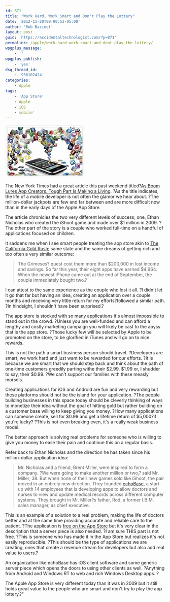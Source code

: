 ```yaml
---
id: 871
title: "Work Hard, Work Smart and Don't Play the Lottery"
date: '2012-11-20T09:00:53-05:00'
author: 'Rob Bazinet'
layout: post
guid: 'https://accidentaltechnologist.com/?p=871'
permalink: /apple/work-hard-work-smart-and-dont-play-the-lottery/
wpgplus_message:
    - ''
wpgplus_publish:
    - 'yes'
dsq_thread_id:
    - '936102424'
categories:
    - Apple
tags:
    - 'App Store'
    - Apple
    - iOS
    - mobile'
---
```

![Helpful apps](/assets/img/2012/11/helpful_apps.jpg "helpful_apps.jpg")

The New York Times had a great article this past weekend titled?[As Boom Lures App Creators, Tough Part Is Making a Living](https://www.nytimes.com/2012/11/18/business/as-boom-lures-app-creators-tough-part-is-making-a-living.html?smid=tw-share&_r=0). ?As the title indicates, the life of a mobile developer is not often the glamor we hear about. ?The million-dollar jackpots are few and far between and are more difficult now than in the early days of the Apple App Store.

The article chronicles the two very different levels of success; one, Ethan Nicholas who created the iShoot game and made over $1 million in 2009. ?The other part of the story is a couple who worked full-time on a handful of applications focused on children.

It saddens me when I see smart people treating the app store akin to [The California Gold Rush](https://en.wikipedia.org/wiki/California_Gold_Rush); same state and the same dreams of getting rich and too often a very similar outcome:

> The Grimeses? quest cost them more than $200,000 in lost income and savings. So far this year, their eight apps have earned $4,964. When the newest iPhone came out at the end of September, the couple immediately bought two.?

I can attest to the same experience as the couple who lost it all. ?I didn't let it go that far but having an idea, creating an application over a couple months and receiving very little return for my efforts?followed a similar path. ?In hindsight, I shouldn't have been surprised.?

The app store is stocked with so many applications it's almost impossible to stand out in the crowd. ?Unless you are well-funded and can afford a lengthy and costly marketing campaign you will likely be cast to the abyss that is the app store. ?Those lucky few will be selected by Apple to be promoted on the store, to be glorified in iTunes and will go on to nice rewards.

This is not the path a smart business person should travel. ?Developers are smart, we work hard and just want to be rewarded for our efforts. ?It is because we are smart that we should step back and think about the path of one-time customers greedily parting withe their $2.99, $1.99 or, I shudder to say, their $0.99. ?We can't support our families with these measly morsels.

Creating applications for iOS and Android are fun and very rewarding but these platforms should not be the island for your application. ?The people building businesses in this space today should be cleverly thinking of ways to monetize their idea without the goal of hitting gold but rather building on a customer base willing to keep giving you money. ?How many applications can someone create, sell for $0.99 and get a lifetime return of $5,000?if you're lucky? ?This is not even breaking even, it's a really weak business model.

The better approach is solving real problems for someone who is willing to give you money to ease their pain and continue this on a regular basis.

Refer back to Ethan Nicholas and the direction he has taken since his million-dollar application idea:

> Mr. Nicholas and a friend, Brent Miller, were inspired to form a company. ?We were going to make another million or two,? said Mr. Miller, 38. But when none of their new games sold like iShoot, the pair moved in an entirely new direction. They founded [echoBase](https://www.echobasesoftware.com/), a start-up with 14 employees that is developing apps to allow doctors and nurses to view and update medical records across different computer systems. They brought in Mr. Miller?s father, Rod, a former I.B.M. sales manager, as chief executive.

This is an example of a solution to a real problem, making the life of doctors better and at the same time providing accurate and reliable care to the patient. ?The application is [free on the App Store](https://itunes.apple.com/us/app/resonate/id343681401?mt=8) but it's very clear in the description that a server piece is also needed. ?I am sure THIS part is not free. ?This is someone who has made it in the App Store but realizes it's not easily reproducible. ?This should be the type of applications we are creating, ones that create a revenue stream for developers but also add real value to users.?

An organization like echoBase has iOS client software and some generic server piece which opens the doors to using other clients as well. ?Anything from Android and Windows RT to web and rich Windows Desktop apps. ?

The Apple App Store is very different today than it was in 2009 but it still holds great value to the people who are smart and don't try to play the app lottery.?"